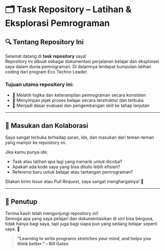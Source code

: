# 🗂️ Task Repository – Latihan & Eksplorasi Pemrograman

## 🔍 Tentang Repository Ini

Selamat datang di **task repository** saya!  
Repository ini dibuat sebagai dokumentasi perjalanan belajar dan eksplorasi saya dalam dunia pemrograman. Di dalamnya terdapat kumpulan latihan coding dari program Eco Techno Leader. 

### Tujuan utama repository ini:
- 🧠 Melatih logika dan keterampilan pemrograman secara konsisten  
- 📂 Menyimpan jejak proses belajar secara terstruktur dan terbuka  
- 🚀 Menjadi dasar evaluasi dan pengembangan skill ke tahap lanjutan  

---

## 💬 Masukan dan Kolaborasi

Saya sangat terbuka terhadap saran, ide, dan masukan dari teman-teman yang mampir ke repository ini.

Jika kamu punya ide:
- Task atau latihan apa lagi yang menarik untuk dicoba?
- Apakah ada kode saya yang bisa ditulis lebih efisien?
- Referensi baru untuk belajar atau tantangan pemrograman?

Silakan kirim *Issue* atau *Pull Request*, saya sangat menghargainya! 🙏

---

## 👋 Penutup

Terima kasih telah mengunjungi repository ini!  
Semoga apa yang saya pelajari dan dokumentasikan di sini bisa berguna, tidak hanya bagi saya, tapi juga bagi siapa pun yang sedang belajar seperti saya. 🚀

> **“Learning to write programs stretches your mind, and helps you think better.” – Bill Gates**

